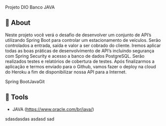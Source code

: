 <p> Projeto DIO Banco JAVA</p>

## 📕 About

Neste projeto você verá o desafio de desenvolver um conjunto de API’s utilizando Spring Boot para controlar um estacionamento de veículos. Serão controlados a entrada, saída e valor a ser cobrado do cliente. Iremos aplicar todas as boas práticas de desenvolvimento de API’s incluindo segurança com Spring Security e acesso a banco de dados PostgreSQL. Serão realizados testes e relatórios de cobertura de testes. Após finalizarmos a aplicação e termos enviado para o Github, vamos fazer o deploy na cloud do Heroku a fim de disponibilizar nossa API para a Internet.

Spring BootJavaGit

## 🔨 Tools

- JAVA (https://www.oracle.com/br/java/)





sdasdasdas
asdasd
sad
